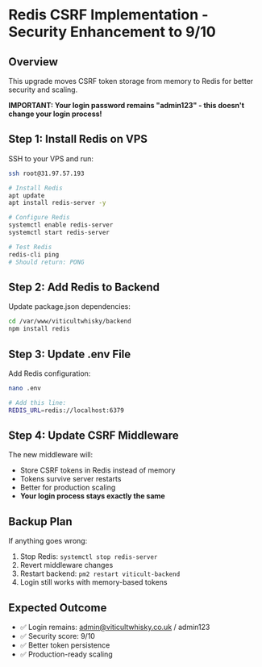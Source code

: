 # Redis CSRF Implementation - Security Enhancement to 9/10

## Overview
This upgrade moves CSRF token storage from memory to Redis for better security and scaling.

**IMPORTANT: Your login password remains "admin123" - this doesn't change your login process!**

## Step 1: Install Redis on VPS

SSH to your VPS and run:
```bash
ssh root@31.97.57.193

# Install Redis
apt update
apt install redis-server -y

# Configure Redis
systemctl enable redis-server
systemctl start redis-server

# Test Redis
redis-cli ping
# Should return: PONG
```

## Step 2: Add Redis to Backend

Update package.json dependencies:
```bash
cd /var/www/viticultwhisky/backend
npm install redis
```

## Step 3: Update .env File

Add Redis configuration:
```bash
nano .env

# Add this line:
REDIS_URL=redis://localhost:6379
```

## Step 4: Update CSRF Middleware

The new middleware will:
- Store CSRF tokens in Redis instead of memory
- Tokens survive server restarts
- Better for production scaling
- **Your login process stays exactly the same**

## Backup Plan

If anything goes wrong:
1. Stop Redis: `systemctl stop redis-server`
2. Revert middleware changes
3. Restart backend: `pm2 restart viticult-backend`
4. Login still works with memory-based tokens

## Expected Outcome

- ✅ Login remains: admin@viticultwhisky.co.uk / admin123
- ✅ Security score: 9/10
- ✅ Better token persistence
- ✅ Production-ready scaling